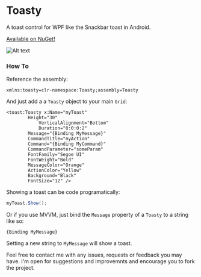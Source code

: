 Toasty
======

A toast control for WPF like the Snackbar toast in Android.

[Available on NuGet!](https://www.nuget.org/packages/Toasty/)

![Alt text](https://i.imgur.com/zbcWHXQ.jpg)

### How To ###
Reference the assembly:
``` XAML
xmlns:toasty=clr-namespace:Toasty;assembly=Toasty
```

And just add a a ``Toasty`` object to your main ``Grid``:
``` XAML
<toast:Toasty x:Name="myToast"
		Height="30"
        	VerticalAlignment="Bottom"
        	Duration="0:0:0:2"
		Message="{Binding MyMessage}"
		CommandTitle="myAction"
		Command="{Binding MyCommand}"
		CommandParameter="someParam"
		FontFamily="Segoe UI"
		FontWeight="Bold"
		MessageColor="Orange"
		ActionColor="Yellow"
		Background="Black"
		FontSize="12" />
```

Showing a toast can be code programatically:
``` C#
myToast.Show();
```

Or if you use MVVM, just bind the ``Message`` property of a ``Toasty`` to a string like so:
``` XAML
{Binding MyMessage}
```
Setting a new string to ``MyMessage`` will show a toast.


Feel free to contact me with any issues, requests or feedback you may have.
I'm open for suggestions and improvemnts and encourage you to fork the project.
